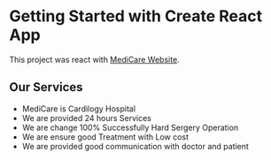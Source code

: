 # Getting Started with Create React App

This project was react with [MediCare Website](https://wizardly-kare-eb64f0.netlify.app).

## Our Services
<ul>
    <li>MediCare is Cardilogy Hospital</li>
    <li>We are provided 24 hours Services</li>
    <li>We are change 100% Successfully Hard Sergery Operation</li>
    <li>We are ensure good Treatment with Low cost</li>
    <li>We are provided good communication with doctor and patient</li>
</ul>

